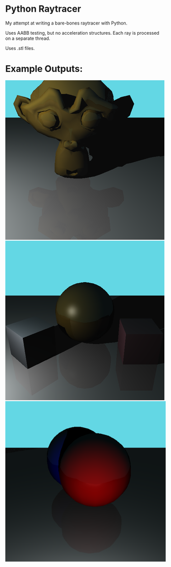 # Python Raytracer

My attempt at writing a bare-bones raytracer with Python.

Uses AABB testing, but no acceleration structures. Each ray is processed on a separate thread.

Uses .stl files.

# Example Outputs:

![Alt text](PresentationImages/06h16.png "Suzanne")
![Alt text](PresentationImages/09h01.png)
![Alt text](PresentationImages/Ideal_Specular_Reflection.PNG "Ideal Specular Reflection")

